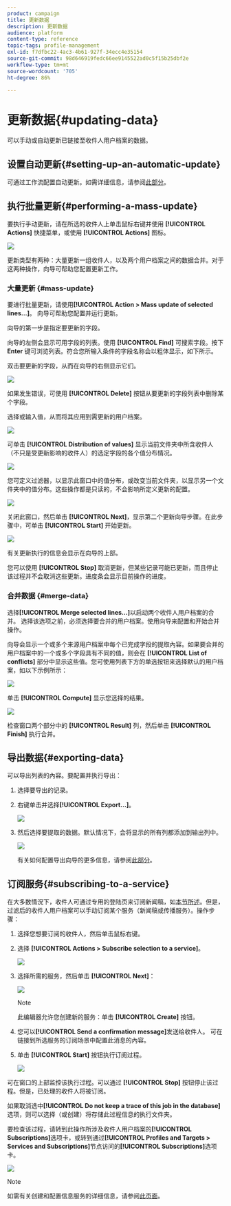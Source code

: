 ```yaml
---
product: campaign
title: 更新数据
description: 更新数据
audience: platform
content-type: reference
topic-tags: profile-management
exl-id: f7dfbc22-4ac3-4b61-927f-34ecc4e35154
source-git-commit: 98d646919fedc66ee9145522ad0c5f15b25dbf2e
workflow-type: tm+mt
source-wordcount: '705'
ht-degree: 86%

---
```


# 更新数据{#updating-data}

可以手动或自动更新已链接至收件人用户档案的数据。

## 设置自动更新{#setting-up-an-automatic-update}

可通过工作流配置自动更新。如需详细信息，请参阅[此部分](../../workflow/using/update-data.md)。

## 执行批量更新{#performing-a-mass-update}

要执行手动更新，请在所选的收件人上单击鼠标右键并使用 **[!UICONTROL Actions]** 快捷菜单，或使用 **[!UICONTROL Actions]** 图标。

![](assets/s_ncs_user_action_icon.png)

更新类型有两种：大量更新一组收件人，以及两个用户档案之间的数据合并。对于这两种操作，向导可帮助您配置更新工作。

### 大量更新 {#mass-update}

要进行批量更新，请使用&#x200B;**[!UICONTROL Action > Mass update of selected lines...]**。 向导可帮助您配置并运行更新。

向导的第一步是指定要更新的字段。

向导的左侧会显示可用字段的列表。使用 **[!UICONTROL Find]** 可搜索字段。按下 **Enter** 键可浏览列表。符合您所输入条件的字段名称会以粗体显示，如下所示。

双击要更新的字段，从而在向导的右侧显示它们。

![](assets/s_ncs_user_update_wizard01_1.png)

如果发生错误，可使用 **[!UICONTROL Delete]** 按钮从要更新的字段列表中删除某个字段。

选择或输入值，从而将其应用到需更新的用户档案。

![](assets/s_ncs_user_update_wizard01_12.png)

可单击 **[!UICONTROL Distribution of values]** 显示当前文件夹中所含收件人（不只是受更新影响的收件人）的选定字段的各个值分布情况。

![](assets/s_ncs_user_update_wizard01_2.png)

您可定义过滤器，以显示此窗口中的值分布，或改变当前文件夹，以显示另一个文件夹中的值分布。这些操作都是只读的，不会影响所定义更新的配置。

![](assets/s_ncs_user_update_wizard01_3.png)

关闭此窗口，然后单击 **[!UICONTROL Next]**，显示第二个更新向导步骤。在此步骤中，可单击 **[!UICONTROL Start]** 开始更新。

![](assets/s_ncs_user_update_wizard01_4.png)

有关更新执行的信息会显示在向导的上部。

您可以使用 **[!UICONTROL Stop]** 取消更新，但某些记录可能已更新，而且停止该过程并不会取消这些更新。进度条会显示目前操作的进度。

### 合并数据 {#merge-data}

选择&#x200B;**[!UICONTROL Merge selected lines...]**&#x200B;以启动两个收件人用户档案的合并。 选择该选项之前，必须选择要合并的用户档案。使用向导来配置和开始合并操作。

向导会显示一个或多个来源用户档案中每个已完成字段的提取內容。如果要合并的用户档案中的一个或多个字段具有不同的值，则会在 **[!UICONTROL List of conflicts]** 部分中显示这些值。您可使用列表下方的单选按钮来选择默认的用户档案，如以下示例所示：

![](assets/s_ncs_user_merge_wizard01_1.png)

单击 **[!UICONTROL Compute]** 显示您选择的结果。

![](assets/s_ncs_user_merge_wizard01_2.png)

检查窗口两个部分中的 **[!UICONTROL Result]** 列，然后单击 **[!UICONTROL Finish]** 执行合并。

## 导出数据{#exporting-data}

可以导出列表的內容。要配置并执行导出：

1. 选择要导出的记录。
1. 右键单击并选择&#x200B;**[!UICONTROL Export...]**。

   ![](assets/s_ncs_user_export_list.png)

1. 然后选择要提取的数据。默认情况下，会将显示的所有列都添加到输出列中。

   ![](assets/s_ncs_user_export_list_start.png)

   有关如何配置导出向导的更多信息，请参阅[此部分](../../platform/using/executing-export-jobs.md)。

## 订阅服务{#subscribing-to-a-service}

在大多数情況下，收件人可通过专用的登陆页来订阅新闻稿，如[本节所述](../../delivery/using/managing-subscriptions.md)。但是，过滤后的收件人用户档案可以手动订阅某个服务（新闻稿或传播服务）。操作步骤：

1. 选择您想要订阅的收件人，然后单击鼠标右键。
1. 选择 **[!UICONTROL Actions > Subscribe selection to a service]**。

   ![](assets/s_ncs_user_selection_subscribe_service.png)

1. 选择所需的服务，然后单击 **[!UICONTROL Next]**：

   ![](assets/s_ncs_user_selection_subscribe_service_2.png)

   >[!NOTE]
   >
   >此编辑器允许您创建新的服务：单击 **[!UICONTROL Create]** 按钮。

1. 您可以&#x200B;**[!UICONTROL Send a confirmation message]**&#x200B;发送给收件人。 可在链接到所选服务的订阅场景中配置此消息的內容。
1. 单击 **[!UICONTROL Start]** 按钮执行订阅过程。

   ![](assets/s_ncs_user_selection_subscribe_service_3.png)

可在窗口的上部监控该执行过程。可以通过 **[!UICONTROL Stop]** 按钮停止该过程。但是，已处理的收件人将被订阅。

如果取消选中&#x200B;**[!UICONTROL Do not keep a trace of this job in the database]**&#x200B;选项，则可以选择（或创建）将存储此过程信息的执行文件夹。

要检查该过程，请转到此操作所涉及收件人用户档案的&#x200B;**[!UICONTROL Subscriptions]**&#x200B;选项卡，或转到通过&#x200B;**[!UICONTROL Profiles and Targets > Services and Subscriptions]**&#x200B;节点访问的&#x200B;**[!UICONTROL Subscriptions]**&#x200B;选项卡。

![](assets/s_ncs_user_selection_subscribe_service_4.png)

>[!NOTE]
>
>如需有关创建和配置信息服务的详细信息，请参阅[此页面](../../delivery/using/managing-subscriptions.md)。
